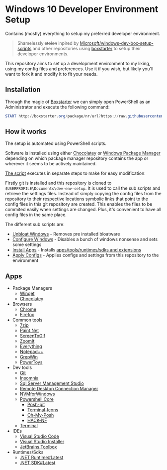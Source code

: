 # Windows 10 Developer Environment Setup

Contains (mostly) everything to setup my preferred developer environment.

> Shamelessly ~~stolen~~ inpired by [Microsoft/windows-dev-box-setup-scripts](https://github.com/Microsoft/windows-dev-box-setup-scripts) and other repositories using [boxstarter](https://boxstarter.org/) to setup their developer environments.

This repository aims to set up a development environment to my liking, using my config files and preferences. Use it if you wish, but likely you'll want to fork it and modify it to fit your needs.

## Installation

Through the magic of [Boxstarter](http://boxstarter.org/) we can simply open PowerShell as an Administrator and execute the following command:

```powershell
START http://boxstarter.org/package/nr/url?https://raw.githubusercontent.com/Qfusi/dev-env-setup/main/boxstarter.ps1
```

## How it works

The setup is automated using PowerShell scripts.

Software is installed using either [Chocolatey](https://chocolatey.org/) or [Windows Package Manager](https://docs.microsoft.com/en-us/windows/package-manager/) depending on which package manager repository contains the app or wherever it seems to be actively maintained.

[The script](https://github.com/Qfusi/dev-env-setup/blob/master/boxstarter.ps1) executes in separate steps to make for easy modification:

Firstly git is installed and this repository is cloned to `$USERPROFILE\Documents\dev-env-setup`. It is used to call the sub scripts and retrieve the settings files. Instead of simply copying the config files from the repository to their respective locations symbolic links that point to the config files in this git repository are created. This enables the files to be commited easily when settings are changed. Plus, it's convenient to have all config files in the same place.

The different sub scripts are:

- [Unbloat Windows](https://github.com/Qfusi/dev-env-setup/blob/master/scripts/unbloat-windows.ps1) - Removes pre installed bloatware
- [Configure Windows](https://github.com/Qfusi/dev-env-setup/blob/master/scripts/configure-windows.ps1) - Disables a bunch of windows nonsense and sets some settings
- [Install Apps](https://github.com/Qfusi/dev-env-setup/blob/master/scripts/install-apps.ps1) - Installs [apps/tools/runtimes/sdks and extensions](#apps)
- [Apply Configs](https://github.com/Qfusi/dev-env-setup/blob/master/scripts/apply-configs.ps1) - Applies configs and settings from this repository to the environment

## Apps

- Package Managers
  - [Winget]()
  - [Chocolatey]()
- Browsers
  - [Chrome]()
  - [Firefox]()
- Common tools
  - [7zip]()
  - [Paint.Net]()
  - [ScreenToGif]()
  - [ZoomIt]()
  - [Everything]()
  - [Notepad++]()
  - [GrepWin]()
  - [PowerToys]()
- Dev tools
  - [Git]()
  - [Insomnia]()
  - [Sql Server Management Studio]()
  - [Remote Desktop Connection Manager]()
  - [NVMforWindows]()
  - [Powershell Core]()
    - [Posh-git]()
    - [Terminal-Icons]()
    - [Oh-My-Posh]()
    - [HACK-NF]()
  - [Terminal]()
- IDEs
  - [Visual Studio Code]()
  - [Visual Studio Installer]()
  - [JetBrains Toolbox]()
- Runtimes/Sdks
  - [.NET Runtime#Latest]()
  - [.NET SDK#Latest]()
